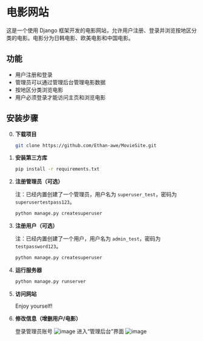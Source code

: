 # 电影网站

这是一个使用 Django 框架开发的电影网站，允许用户注册、登录并浏览按地区分类的电影。电影分为日韩电影、欧美电影和中国电影。

## 功能

- 用户注册和登录
- 管理员可以通过管理后台管理电影数据
- 按地区分类浏览电影
- 用户必须登录才能访问主页和浏览电影

## 安装步骤
0. **下载项目**

    ```bash
    git clone https://github.com/Ethan-awe/MovieSite.git
    ```
    
1. **安装第三方库**

    ```bash
    pip install -r requirements.txt
    ```

2. **注册管理员（可选）**

    注：已经内置创建了一个管理员，用户名为 `superuser_test`，密码为 `superusertestpass123`。

    ```bash
    python manage.py createsuperuser
    ```

3. **注册用户（可选）**

    注：已经内置创建了一个用户，用户名为 `admin_test`，密码为 `testpassword123`。

    ```bash
    python manage.py createsuperuser
    ```

4. **运行服务器**

    ```bash
    python manage.py runserver
    ```

5. **访问网站**

    Enjoy yourself!

6. **修改信息（增删用户/电影）**
   
    登录管理员账号
   ![image](https://github.com/Ethan-awe/MovieSite/assets/140080063/8cc8ac3c-ea8c-49e6-a391-08b22b52e73f)
   进入“管理后台”界面
   ![image](https://github.com/Ethan-awe/MovieSite/assets/140080063/b0837b64-d72a-43f3-b8a9-bff69d566033)

